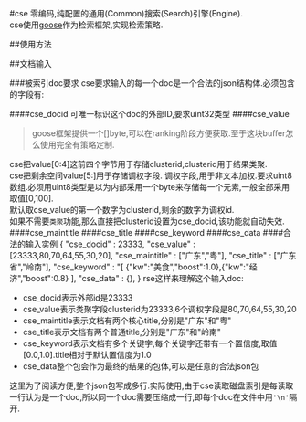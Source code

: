 #cse
零编码,纯配置的通用(Common)搜索(Search)引擎(Engine).  
cse使用[goose](https://github.com/getwe/goose)作为检索框架,实现检索策略.

##使用方法

##文档输入

###被索引doc要求
cse要求输入的每一个doc是一个合法的json结构体.必须包含的字段有:

####cse_docid
可唯一标识这个doc的外部ID,要求uint32类型
####cse_value
> goose框架提供一个[]byte,可以在ranking阶段方便获取.至于这块buffer怎么使用完全有策略定制.  

cse把value[0:4]这前四个字节用于存储clusterid,clusterid用于结果类聚.  
cse把剩余空间value[5:]用于存储调权字段.
调权字段,用于非文本加权.要求uint8数组.必须用uint8类型是以为内部采用一个byte来存储每一个元素,一般全部采用取值[0,100].  
默认取cse_value的第一个数字为clusterid,剩余的数字为调权id.  
如果不需要`类聚`功能,那么直接把clusterid设置为cse_docid,该功能就自动失效.
####cse_maintitle
####cse_title
####cse_keyword
####cse_data
####合法的输入实例
    {
    	"cse_docid" : 23333,
    	"cse_value" : [23333,80,70,64,55,30,20],
        "cse_maintitle" : ["广东","粤"],
        "cse_title" : ["广东省","岭南"],
        "cse_keyword" : "[ {"kw":"美食","boost":1.0},{"kw":"经济","boost":0.8} ],
        "cse_data" : {},
    }
rse这样来理解这个输入doc:

* cse_docid表示外部id是23333
* cse_value表示类聚字段clusterid为23333,6个调权字段是80,70,64,55,30,20
* cse_maintitle表示文档有两个核心title,分别是"广东"和"粤"
* cse_title表示文档有两个普通title,分别是"广东"和"岭南"
* cse_keyword表示文档有多个关键字,每个关键字还带有一个置信度,取值[0.0,1.0].title相对于默认置信度为1.0
* cse_data整个包会作为最终的结果的包体,可以是任意的合法json包
    
这里为了阅读方便,整个json包写成多行.实际使用,由于cse读取磁盘索引是每读取一行认为是一个doc,所以同一个doc需要压缩成一行,即每个doc在文件中用`'\n'`隔开.

